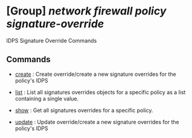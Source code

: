 # [Group] _network firewall policy signature-override_

IDPS Signature Override Commands

## Commands

- [create](/Commands/network/firewall/policy/signature-override/_create.md)
: Create override/create a new signature overrides for the policy's IDPS

- [list](/Commands/network/firewall/policy/signature-override/_list.md)
: List all signatures overrides objects for a specific policy as a list containing a single value.

- [show](/Commands/network/firewall/policy/signature-override/_show.md)
: Get all signatures overrides for a specific policy.

- [update](/Commands/network/firewall/policy/signature-override/_update.md)
: Update override/create a new signature overrides for the policy's IDPS

